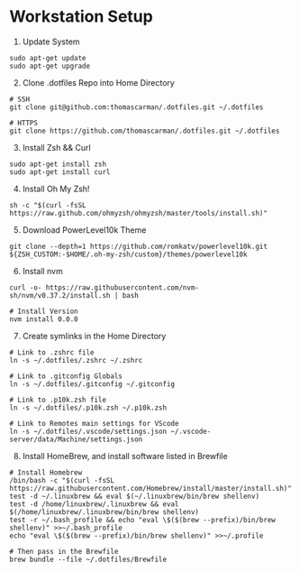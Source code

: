 # Workstation Setup

1. Update System

```shell
sudo apt-get update
sudo apt-get upgrade
```

2. Clone .dotfiles Repo into Home Directory

```shell
# SSH
git clone git@github.com:thomascarman/.dotfiles.git ~/.dotfiles

# HTTPS
git clone https://github.com/thomascarman/.dotfiles.git ~/.dotfiles
```

3. Install Zsh && Curl

```shell
sudo apt-get install zsh
sudo apt-get install curl
```

4. Install Oh My Zsh!

```shell
sh -c "$(curl -fsSL https://raw.github.com/ohmyzsh/ohmyzsh/master/tools/install.sh)"
```

5. Download PowerLevel10k Theme

```shell
git clone --depth=1 https://github.com/romkatv/powerlevel10k.git ${ZSH_CUSTOM:-$HOME/.oh-my-zsh/custom}/themes/powerlevel10k
```

6. Install nvm

```shell
curl -o- https://raw.githubusercontent.com/nvm-sh/nvm/v0.37.2/install.sh | bash

# Install Version
nvm install 0.0.0
```

7. Create symlinks in the Home Directory

```shell
# Link to .zshrc file
ln -s ~/.dotfiles/.zshrc ~/.zshrc

# Link to .gitconfig Globals
ln -s ~/.dotfiles/.gitconfig ~/.gitconfig

# Link to .p10k.zsh file
ln -s ~/.dotfiles/.p10k.zsh ~/.p10k.zsh

# Link to Remotes main settings for VScode
ln -s ~/.dotfiles/.vscode/settings.json ~/.vscode-server/data/Machine/settings.json
```

8. Install HomeBrew, and install software listed in Brewfile

```shell
# Install Homebrew
/bin/bash -c "$(curl -fsSL https://raw.githubusercontent.com/Homebrew/install/master/install.sh)"
test -d ~/.linuxbrew && eval $(~/.linuxbrew/bin/brew shellenv)
test -d /home/linuxbrew/.linuxbrew && eval $(/home/linuxbrew/.linuxbrew/bin/brew shellenv)
test -r ~/.bash_profile && echo "eval \$($(brew --prefix)/bin/brew shellenv)" >>~/.bash_profile
echo "eval \$($(brew --prefix)/bin/brew shellenv)" >>~/.profile

# Then pass in the Brewfile
brew bundle --file ~/.dotfiles/Brewfile
```
